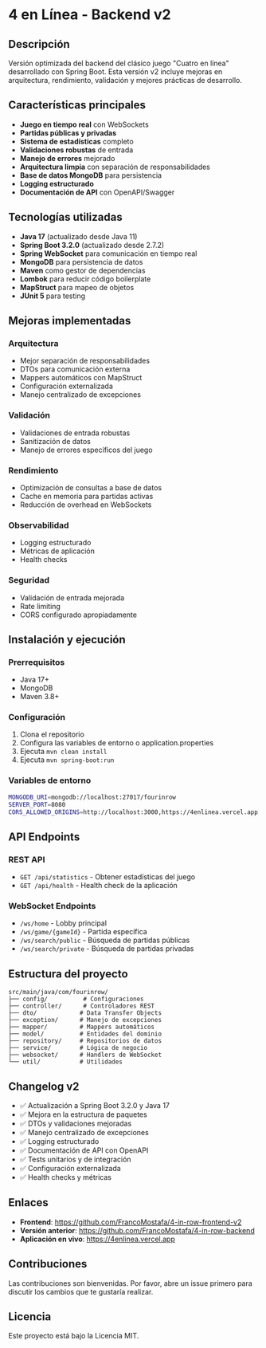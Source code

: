 # 4 en Línea - Backend v2

## Descripción

Versión optimizada del backend del clásico juego "Cuatro en línea" desarrollado con Spring Boot. Esta versión v2 incluye mejoras en arquitectura, rendimiento, validación y mejores prácticas de desarrollo.

## Características principales

- **Juego en tiempo real** con WebSockets
- **Partidas públicas y privadas**
- **Sistema de estadísticas** completo
- **Validaciones robustas** de entrada
- **Manejo de errores** mejorado
- **Arquitectura limpia** con separación de responsabilidades
- **Base de datos MongoDB** para persistencia
- **Logging estructurado**
- **Documentación de API** con OpenAPI/Swagger

## Tecnologías utilizadas

- **Java 17** (actualizado desde Java 11)
- **Spring Boot 3.2.0** (actualizado desde 2.7.2)
- **Spring WebSocket** para comunicación en tiempo real
- **MongoDB** para persistencia de datos
- **Maven** como gestor de dependencias
- **Lombok** para reducir código boilerplate
- **MapStruct** para mapeo de objetos
- **JUnit 5** para testing

## Mejoras implementadas

### Arquitectura
- Mejor separación de responsabilidades
- DTOs para comunicación externa
- Mappers automáticos con MapStruct
- Configuración externalizada
- Manejo centralizado de excepciones

### Validación
- Validaciones de entrada robustas
- Sanitización de datos
- Manejo de errores específicos del juego

### Rendimiento
- Optimización de consultas a base de datos
- Cache en memoria para partidas activas
- Reducción de overhead en WebSockets

### Observabilidad
- Logging estructurado
- Métricas de aplicación
- Health checks

### Seguridad
- Validación de entrada mejorada
- Rate limiting
- CORS configurado apropiadamente

## Instalación y ejecución

### Prerrequisitos
- Java 17+
- MongoDB
- Maven 3.8+

### Configuración
1. Clona el repositorio
2. Configura las variables de entorno o application.properties
3. Ejecuta `mvn clean install`
4. Ejecuta `mvn spring-boot:run`

### Variables de entorno
```bash
MONGODB_URI=mongodb://localhost:27017/fourinrow
SERVER_PORT=8080
CORS_ALLOWED_ORIGINS=http://localhost:3000,https://4enlinea.vercel.app
```

## API Endpoints

### REST API
- `GET /api/statistics` - Obtener estadísticas del juego
- `GET /api/health` - Health check de la aplicación

### WebSocket Endpoints
- `/ws/home` - Lobby principal
- `/ws/game/{gameId}` - Partida específica
- `/ws/search/public` - Búsqueda de partidas públicas
- `/ws/search/private` - Búsqueda de partidas privadas

## Estructura del proyecto

```
src/main/java/com/fourinrow/
├── config/          # Configuraciones
├── controller/      # Controladores REST
├── dto/            # Data Transfer Objects
├── exception/      # Manejo de excepciones
├── mapper/         # Mappers automáticos
├── model/          # Entidades del dominio
├── repository/     # Repositorios de datos
├── service/        # Lógica de negocio
├── websocket/      # Handlers de WebSocket
└── util/           # Utilidades
```

## Changelog v2

- ✅ Actualización a Spring Boot 3.2.0 y Java 17
- ✅ Mejora en la estructura de paquetes
- ✅ DTOs y validaciones mejoradas
- ✅ Manejo centralizado de excepciones
- ✅ Logging estructurado
- ✅ Documentación de API con OpenAPI
- ✅ Tests unitarios y de integración
- ✅ Configuración externalizada
- ✅ Health checks y métricas

## Enlaces

- **Frontend**: https://github.com/FrancoMostafa/4-in-row-frontend-v2
- **Versión anterior**: https://github.com/FrancoMostafa/4-in-row-backend
- **Aplicación en vivo**: https://4enlinea.vercel.app

## Contribuciones

Las contribuciones son bienvenidas. Por favor, abre un issue primero para discutir los cambios que te gustaría realizar.

## Licencia

Este proyecto está bajo la Licencia MIT.